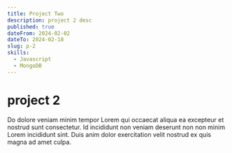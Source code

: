 ```yaml
---
title: Project Two
description: project 2 desc
published: true
dateFrom: 2024-02-02
dateTo: 2024-02-18
slug: p-2
skills:
  - Javascript
  - MongoDB
---
```


# project 2

Do dolore veniam minim tempor Lorem qui occaecat aliqua ea excepteur et nostrud sunt consectetur. Id incididunt non veniam deserunt non non minim Lorem incididunt sint. Duis anim dolor exercitation velit nostrud ex quis magna ad amet culpa.

